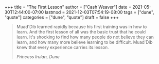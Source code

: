 +++
title = "The First Lesson"
author = ["Cash Weaver"]
date = 2021-05-30T12:44:00-07:00
lastmod = 2021-12-03T07:54:19-08:00
tags = ["dune", "quote"]
categories = ["dune", "quote"]
draft = false
+++

> Muad'Dib learned rapidly because his first training was in how to learn. And the first lesson of all was the basic trust that he could learn. It's shocking to find how many people do not believe they can learn, and how many more believe learning to be difficult. Muad'Dib knew that every experience carries its lesson.
>
> _Princess Irulan, Dune_
